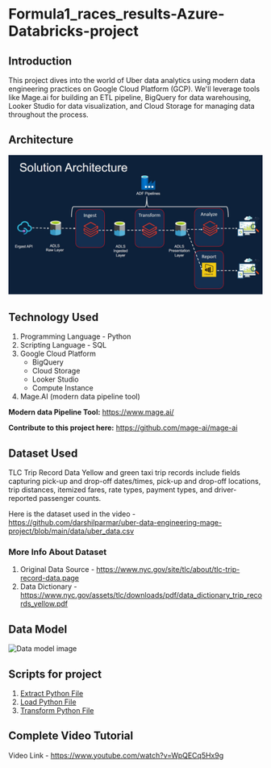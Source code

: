 # Formula1_races_results-Azure-Databricks-project

## Introduction
This project dives into the world of Uber data analytics using modern data engineering practices on Google Cloud Platform (GCP). We'll leverage tools like Mage.ai for building an ETL pipeline, BigQuery for data warehousing, Looker Studio for data visualization, and Cloud Storage for managing data throughout the process.

## Architecture
![Project Architecture](architecture.jpg)

## Technology Used
1. Programming Language - Python
2. Scripting Language - SQL
3. Google Cloud Platform
   -  BigQuery
   -  Cloud Storage
   -  Looker Studio
   -  Compute Instance
4. Mage.AI (modern data pipeline tool)

**Modern data Pipeline Tool:** https://www.mage.ai/

**Contribute to this project here:** https://github.com/mage-ai/mage-ai

## Dataset Used
TLC Trip Record Data
Yellow and green taxi trip records include fields capturing pick-up and drop-off dates/times, pick-up and drop-off locations, trip distances, itemized fares, rate types, payment types, and driver-reported passenger counts. 

Here is the dataset used in the video - https://github.com/darshilparmar/uber-data-engineering-mage-project/blob/main/data/uber_data.csv

### More Info About Dataset
1. Original Data Source - https://www.nyc.gov/site/tlc/about/tlc-trip-record-data.page
2. Data Dictionary - https://www.nyc.gov/assets/tlc/downloads/pdf/data_dictionary_trip_records_yellow.pdf

## Data Model
![Data model image](data_model.jpeg)

## Scripts for project
1. [Extract Python File](mage-files/extract.py)
2. [Load Python File](mage-files/load.py)
3. [Transform Python File](mage-files/transform.py)


## Complete Video Tutorial
Video Link - https://www.youtube.com/watch?v=WpQECq5Hx9g

